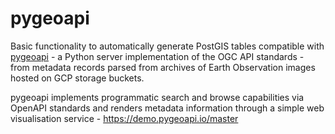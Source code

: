 # pygeoapi

Basic functionality to automatically generate PostGIS tables compatible with [pygeoapi](https://pygeoapi.io/) - a Python server implementation of the OGC API standards - from metadata records parsed from archives of Earth Observation images hosted on GCP storage buckets.

pygeoapi implements programmatic search and browse capabilities via OpenAPI standards and renders metadata information through a simple web visualisation service - https://demo.pygeoapi.io/master     
  
